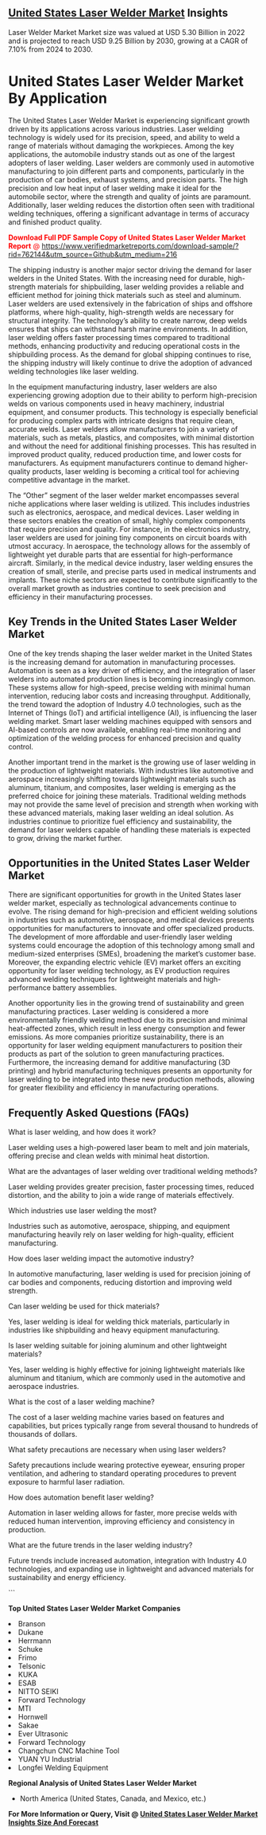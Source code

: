<h2><a href="https://www.verifiedmarketreports.com/download-sample/?rid=762144&amp;utm_source=Github&amp;utm_medium=216" target="_blank">United States Laser Welder Market</a> Insights</h2><p>Laser Welder Market Market size was valued at USD 5.30 Billion in 2022 and is projected to reach USD 9.25 Billion by 2030, growing at a CAGR of 7.10% from 2024 to 2030.</p><p><h1>United States Laser Welder Market By Application</h1><p>The United States Laser Welder Market is experiencing significant growth driven by its applications across various industries. Laser welding technology is widely used for its precision, speed, and ability to weld a range of materials without damaging the workpieces. Among the key applications, the automobile industry stands out as one of the largest adopters of laser welding. Laser welders are commonly used in automotive manufacturing to join different parts and components, particularly in the production of car bodies, exhaust systems, and precision parts. The high precision and low heat input of laser welding make it ideal for the automobile sector, where the strength and quality of joints are paramount. Additionally, laser welding reduces the distortion often seen with traditional welding techniques, offering a significant advantage in terms of accuracy and finished product quality.<p><span class=""><span style="color: #ff0000;"><strong>Download Full PDF Sample Copy of United States Laser Welder Market Report</strong> @ </span><a href="https://www.verifiedmarketreports.com/download-sample/?rid=762144&amp;utm_source=Github&amp;utm_medium=216" target="_blank">https://www.verifiedmarketreports.com/download-sample/?rid=762144&amp;utm_source=Github&amp;utm_medium=216</a></span></p><p>The shipping industry is another major sector driving the demand for laser welders in the United States. With the increasing need for durable, high-strength materials for shipbuilding, laser welding provides a reliable and efficient method for joining thick materials such as steel and aluminum. Laser welders are used extensively in the fabrication of ships and offshore platforms, where high-quality, high-strength welds are necessary for structural integrity. The technology’s ability to create narrow, deep welds ensures that ships can withstand harsh marine environments. In addition, laser welding offers faster processing times compared to traditional methods, enhancing productivity and reducing operational costs in the shipbuilding process. As the demand for global shipping continues to rise, the shipping industry will likely continue to drive the adoption of advanced welding technologies like laser welding.</p><p>In the equipment manufacturing industry, laser welders are also experiencing growing adoption due to their ability to perform high-precision welds on various components used in heavy machinery, industrial equipment, and consumer products. This technology is especially beneficial for producing complex parts with intricate designs that require clean, accurate welds. Laser welders allow manufacturers to join a variety of materials, such as metals, plastics, and composites, with minimal distortion and without the need for additional finishing processes. This has resulted in improved product quality, reduced production time, and lower costs for manufacturers. As equipment manufacturers continue to demand higher-quality products, laser welding is becoming a critical tool for achieving competitive advantage in the market.<p>The “Other” segment of the laser welder market encompasses several niche applications where laser welding is utilized. This includes industries such as electronics, aerospace, and medical devices. Laser welding in these sectors enables the creation of small, highly complex components that require precision and quality. For instance, in the electronics industry, laser welders are used for joining tiny components on circuit boards with utmost accuracy. In aerospace, the technology allows for the assembly of lightweight yet durable parts that are essential for high-performance aircraft. Similarly, in the medical device industry, laser welding ensures the creation of small, sterile, and precise parts used in medical instruments and implants. These niche sectors are expected to contribute significantly to the overall market growth as industries continue to seek precision and efficiency in their manufacturing processes.</p><h2>Key Trends in the United States Laser Welder Market</h2><p>One of the key trends shaping the laser welder market in the United States is the increasing demand for automation in manufacturing processes. Automation is seen as a key driver of efficiency, and the integration of laser welders into automated production lines is becoming increasingly common. These systems allow for high-speed, precise welding with minimal human intervention, reducing labor costs and increasing throughput. Additionally, the trend toward the adoption of Industry 4.0 technologies, such as the Internet of Things (IoT) and artificial intelligence (AI), is influencing the laser welding market. Smart laser welding machines equipped with sensors and AI-based controls are now available, enabling real-time monitoring and optimization of the welding process for enhanced precision and quality control.<p>Another important trend in the market is the growing use of laser welding in the production of lightweight materials. With industries like automotive and aerospace increasingly shifting towards lightweight materials such as aluminum, titanium, and composites, laser welding is emerging as the preferred choice for joining these materials. Traditional welding methods may not provide the same level of precision and strength when working with these advanced materials, making laser welding an ideal solution. As industries continue to prioritize fuel efficiency and sustainability, the demand for laser welders capable of handling these materials is expected to grow, driving the market further.</p><h2>Opportunities in the United States Laser Welder Market</h2><p>There are significant opportunities for growth in the United States laser welder market, especially as technological advancements continue to evolve. The rising demand for high-precision and efficient welding solutions in industries such as automotive, aerospace, and medical devices presents opportunities for manufacturers to innovate and offer specialized products. The development of more affordable and user-friendly laser welding systems could encourage the adoption of this technology among small and medium-sized enterprises (SMEs), broadening the market’s customer base. Moreover, the expanding electric vehicle (EV) market offers an exciting opportunity for laser welding technology, as EV production requires advanced welding techniques for lightweight materials and high-performance battery assemblies.</p><p>Another opportunity lies in the growing trend of sustainability and green manufacturing practices. Laser welding is considered a more environmentally friendly welding method due to its precision and minimal heat-affected zones, which result in less energy consumption and fewer emissions. As more companies prioritize sustainability, there is an opportunity for laser welding equipment manufacturers to position their products as part of the solution to green manufacturing practices. Furthermore, the increasing demand for additive manufacturing (3D printing) and hybrid manufacturing techniques presents an opportunity for laser welding to be integrated into these new production methods, allowing for greater flexibility and efficiency in manufacturing operations.</p><h2>Frequently Asked Questions (FAQs)</h2><p>What is laser welding, and how does it work?</p><p>Laser welding uses a high-powered laser beam to melt and join materials, offering precise and clean welds with minimal heat distortion.</p><p>What are the advantages of laser welding over traditional welding methods?</p><p>Laser welding provides greater precision, faster processing times, reduced distortion, and the ability to join a wide range of materials effectively.</p><p>Which industries use laser welding the most?</p><p>Industries such as automotive, aerospace, shipping, and equipment manufacturing heavily rely on laser welding for high-quality, efficient manufacturing.</p><p>How does laser welding impact the automotive industry?</p><p>In automotive manufacturing, laser welding is used for precision joining of car bodies and components, reducing distortion and improving weld strength.</p><p>Can laser welding be used for thick materials?</p><p>Yes, laser welding is ideal for welding thick materials, particularly in industries like shipbuilding and heavy equipment manufacturing.</p><p>Is laser welding suitable for joining aluminum and other lightweight materials?</p><p>Yes, laser welding is highly effective for joining lightweight materials like aluminum and titanium, which are commonly used in the automotive and aerospace industries.</p><p>What is the cost of a laser welding machine?</p><p>The cost of a laser welding machine varies based on features and capabilities, but prices typically range from several thousand to hundreds of thousands of dollars.</p><p>What safety precautions are necessary when using laser welders?</p><p>Safety precautions include wearing protective eyewear, ensuring proper ventilation, and adhering to standard operating procedures to prevent exposure to harmful laser radiation.</p><p>How does automation benefit laser welding?</p><p>Automation in laser welding allows for faster, more precise welds with reduced human intervention, improving efficiency and consistency in production.</p><p>What are the future trends in the laser welding industry?</p><p>Future trends include increased automation, integration with Industry 4.0 technologies, and expanding use in lightweight and advanced materials for sustainability and energy efficiency.</p>```</p><p><strong>Top United States Laser Welder Market Companies</strong></p><div data-test-id=""><p><li>Branson</li><li> Dukane</li><li> Herrmann</li><li> Schuke</li><li> Frimo</li><li> Telsonic</li><li> KUKA</li><li> ESAB</li><li> NITTO SEIKI</li><li> Forward Technology</li><li> MTI</li><li> Hornwell</li><li> Sakae</li><li> Ever Ultrasonic</li><li> Forward Technology</li><li> Changchun CNC Machine Tool</li><li> YUAN YU Industrial</li><li> Longfei Welding Equipment</li></p><div><strong>Regional Analysis of&nbsp;United States Laser Welder Market</strong></div><ul><li dir="ltr"><p dir="ltr">North America&nbsp;(United States, Canada, and Mexico, etc.)</p></li></ul><p><strong>For More Information or Query, Visit @&nbsp;</strong><strong><a href="https://www.verifiedmarketreports.com/product/laser-welder-market/?utm_source=Github&amp;utm_medium=216" target="_blank">United States Laser Welder Market Insights Size And Forecast</a></strong></p></div>
